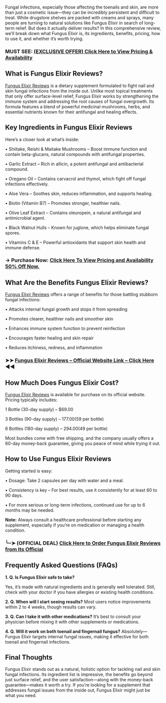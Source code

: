 Fungal infections, especially those affecting the toenails and skin, are more than just a cosmetic issue—they can be incredibly persistent and difficult to treat. While drugstore shelves are packed with creams and sprays, many people are turning to natural solutions like Fungus Elixir in search of long-term relief. But does it actually deliver results? In this comprehensive review, we’ll break down what Fungus Elixir is, its ingredients, benefits, pricing, how to use it, and whether it’s worth trying.

 ### MUST SEE: [(EXCLUSIVE OFFER) Click Here to View Pricing & Availability](https://dailynutraboost.com/go-fungus-elixir/) 

## What is Fungus Elixir Reviews?
[Fungus Elixir Reviews](https://dailynutraboost.com/fungus-elixir-reviews/) is a dietary supplement formulated to fight nail and skin fungal infections from the inside out. Unlike most topical treatments that only offer surface-level relief, Fungus Elixir works by strengthening the immune system and addressing the root causes of fungal overgrowth. Its formula features a blend of powerful medicinal mushrooms, herbs, and essential nutrients known for their antifungal and healing effects.

## Key Ingredients in Fungus Elixir Reviews
Here’s a closer look at what’s inside:

•	Shiitake, Reishi & Maitake Mushrooms – Boost immune function and contain beta-glucans, natural compounds with antifungal properties.

•	Garlic Extract – Rich in allicin, a potent antifungal and antibacterial compound.

•	Oregano Oil – Contains carvacrol and thymol, which fight off fungal infections effectively.

•	Aloe Vera – Soothes skin, reduces inflammation, and supports healing.

•	Biotin (Vitamin B7) – Promotes stronger, healthier nails.

•	Olive Leaf Extract – Contains oleuropein, a natural antifungal and antimicrobial agent.


•	Black Walnut Hulls – Known for juglone, which helps eliminate fungal spores.

•	Vitamins C & E – Powerful antioxidants that support skin health and immune defense.

### → Purchase Now: [Click Here To View Pricing and Availability 50% Off Now.](https://dailynutraboost.com/go-fungus-elixir/)

## What Are the Benefits Fungus Elixir Reviews?
[Fungus Elixir Reviews](https://www.facebook.com/Fungus.Elixir.Reviews.Official/) offers a range of benefits for those battling stubborn fungal infections:

•	Attacks internal fungal growth and stops it from spreading

•	Promotes clearer, healthier nails and smoother skin

•	Enhances immune system function to prevent reinfection

•	Encourages faster healing and skin repair

•	Reduces itchiness, redness, and inflammation

### ➤➤ [Fungus Elixir Reviews – Official Website Link – Click Here](https://dailynutraboost.com/go-fungus-elixir/) ◀◀

## How Much Does Fungus Elixir Cost?
[Fungus Elixir Reviews](https://dailynutraboost.com/fungus-elixir-reviews/) is available for purchase on its official website. Pricing typically includes:

1 Bottle (30-day supply) – $69.00

3 Bottles (90-day supply) – $177.00 ($59 per bottle)

6 Bottles (180-day supply) – $294.00 ($49 per bottle)

Most bundles come with free shipping, and the company usually offers a 60-day money-back guarantee, giving you peace of mind while trying it out.

## How to Use Fungus Elixir Reviews
Getting started is easy:

•	Dosage: Take 2 capsules per day with water and a meal.

•	Consistency is key – For best results, use it consistently for at least 60 to 90 days.

•	For more serious or long-term infections, continued use for up to 6 months may be needed.

**Note:** Always consult a healthcare professional before starting any supplement, especially if you’re on medication or managing a health condition.

### ╰┈➤ (OFFICIAL DEAL) [Click Here to Order Fungus Elixir Reviews from Its Official](https://dailynutraboost.com/go-fungus-elixir/)

## Frequently Asked Questions (FAQs)

**1.	Q. Is Fungus Elixir safe to take?**

Yes, it’s made with natural ingredients and is generally well tolerated. Still, check with your doctor if you have allergies or existing health conditions.

**2.	Q. When will I start seeing results?**
Most users notice improvements within 2 to 4 weeks, though results can vary.

**3.	Q. Can I take it with other medications?**
It’s best to consult your physician before mixing it with other supplements or medications.

**4.	Q. Will it work on both toenail and fingernail fungus?**
Absolutely—Fungus Elixir targets internal fungal issues, making it effective for both toenail and fingernail infections.


## Final Thoughts
Fungus Elixir stands out as a natural, holistic option for tackling nail and skin fungal infections. Its ingredient list is impressive, the benefits go beyond just surface relief, and the user satisfaction—along with the money-back guarantee—makes it worth a try. If you’re looking for a supplement that addresses fungal issues from the inside out, Fungus Elixir might just be what you need.

